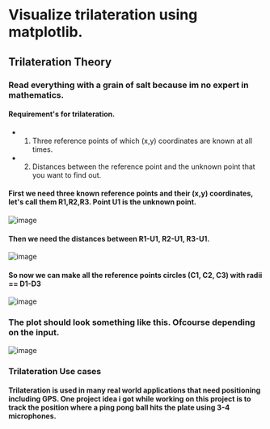 # Visualize trilateration using matplotlib.
## Trilateration Theory
### Read everything with a grain of salt because im no expert in mathematics.
#### Requirement's for trilateration.
- 1. Three reference points of which (x,y) coordinates are known at all times.
- 2. Distances between the reference point and the unknown point that you want to find out.
#### First we need three known reference points and their (x,y) coordinates, let's call them R1,R2,R3. Point U1 is the unknown point.
![image](https://user-images.githubusercontent.com/80245457/210521723-2ca14822-e557-4528-9303-ca6dd1510c78.png)
#### Then we need the distances between R1-U1, R2-U1, R3-U1.
![image](https://user-images.githubusercontent.com/80245457/210522285-9e5a4aa1-85d0-4685-b51b-a52fcac844d4.png)
#### So now we can make all the reference points circles (C1, C2, C3) with radii == D1-D3
![image](https://user-images.githubusercontent.com/80245457/210522571-8d6226b0-6829-4d7c-bac9-a6d50df70a56.png)



### The plot should look something like this. Ofcourse depending on the input.
![image](https://user-images.githubusercontent.com/80245457/210432809-c6e4aafc-ff9f-417b-9a02-6baf9eee45a1.png)

### Trilateration Use cases
#### Trilateration is used in many real world applications that need positioning including GPS. One project idea i got while working on this project is to track the position where a ping pong ball hits the plate using 3-4 microphones.
